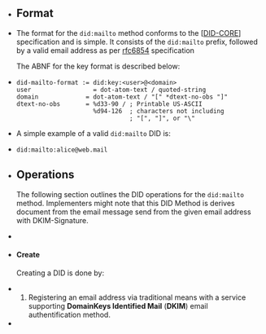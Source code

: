 - ## Format
- The format for the `did:mailto` method conforms to the [[DID-CORE](https://w3c-ccg.github.io/did-method-key/#bib-did-core)]
  specification and is simple. It consists of the  `did:mailto`  prefix,
  followed by a valid email address as per [rfc6854](https://datatracker.ietf.org/doc/html/rfc6854) specification
  
  The ABNF for the key format is described below:
- ```
  did-mailto-format := did:key:<user>@<domain>
  user   		       = dot-atom-text / quoted-string
  domain             = dot-atom-text / "[" *dtext-no-obs "]"
  dtext-no-obs       = %d33-90 / ; Printable US-ASCII
                       %d94-126  ; characters not including
                                 ; "[", "]", or "\"
  ```
- A simple example of a valid `did:mailto` DID is:
- ```
  did:mailto:alice@web.mail
  ```
- ## Operations
  
  The following section outlines the DID operations for the `did:mailto`
  method. Implementers might note that this DID Method is derives document from the email message send from the given email address with DKIM-Signature.
-
- #### Create
            
  Creating a DID is done by:
- 1. Registering an email address via traditional means with a service supporting **DomainKeys Identified Mail** (**DKIM**) email authentification method.
-